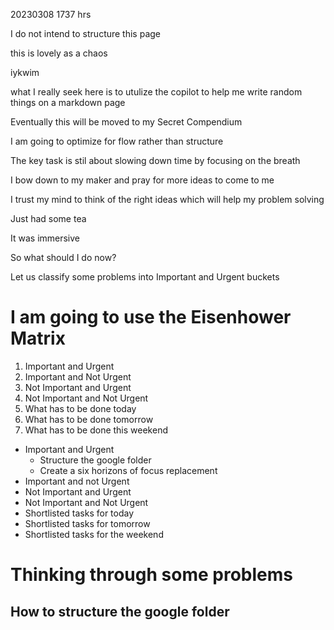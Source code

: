 
20230308 1737 hrs


I do not intend to structure this page

this is lovely as a chaos

iykwim

what I really seek here is to utulize the copilot to help me write random things on a markdown page

Eventually this will be moved to my Secret Compendium

I am going to optimize for flow rather than structure

The key task is stil about slowing down time by focusing on the breath

I bow down to my maker and pray for more ideas to come to me

I trust my mind to think of the right ideas which will help my problem solving

Just had some tea

It was immersive

So what should I do now?

Let us classify some problems into Important and Urgent buckets

# I am going to use the Eisenhower Matrix

1. Important and Urgent
2. Important and Not Urgent
3. Not Important and Urgent
4. Not Important and Not Urgent
5. What has to be done today
6. What has to be done tomorrow
7. What has to be done this weekend

- Important and Urgent
  - Structure the google folder
  - Create a six horizons of focus replacement
- Important and not Urgent
- Not Important and Urgent
- Not Important and Not Urgent
- Shortlisted tasks for today
- Shortlisted tasks for tomorrow
- Shortlisted tasks for the weekend

# Thinking through some problems

## How to structure the google folder

